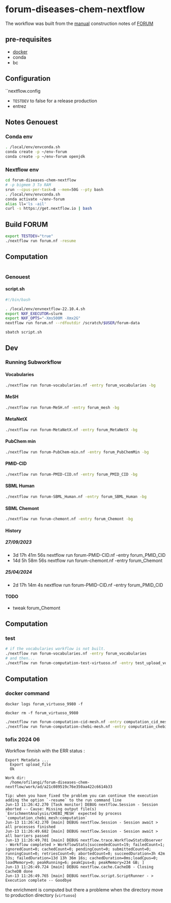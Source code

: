 # forum-diseases-chem-nextflow

The workflow was built from the [manual](https://gist.github.com/ofilangi/9c026c7f1b9ff3b38de3ee6153f15326) construction notes of [FORUM](https://github.com/eMetaboHUB/Forum-DiseasesChem/)

## pre-requisites

- [docker](https://docs.docker.com/engine/install/)
- conda
- bc 

## Configuration

``nextflow.config

- `TESTDEV` to false for a release production
- entrez

## Notes Genouest

### Conda env

```bash
. /local/env/envconda.sh
conda create -p ~/env-forum
conda create -p ~/env-forum openjdk
```

### Nextflow env

```bash
cd forum-diseases-chem-nextflow
# -p bigmem 3 To RAM
srun --cpus-per-task=8 --mem=50G --pty bash
. /local/env/envconda.sh
conda activate ~/env-forum
alias ll='ls -ail'
curl -s https://get.nextflow.io | bash
```

## Build FORUM

```bash
export TESTDEV="true"
./nextflow run forum.nf -resume
```

## Computation

```bash

```

### Genouest

#### script.sh

```bash
#!/bin/bash

. /local/env/envnextflow-22.10.4.sh
export NXF_EXECUTOR=slurm
export NXF_OPTS="-Xms500M -Xmx2G" 
nextflow run forum.nf --rdfoutdir /scratch/$USER/forum-data
```

```sbatch script.sh```

## Dev

### Running Subworkflow

#### Vocabularies

```bash
./nextflow run forum-vocabularies.nf -entry forum_vocabularies -bg
```

#### MeSH

```bash
./nextflow run forum-MeSH.nf -entry forum_mesh -bg
```

#### MetaNetX

```bash
./nextflow run forum-MetaNetX.nf -entry forum_MetaNetX -bg
```

#### PubChem min

```bash
./nextflow run forum-PubChem-min.nf -entry forum_PubChemMin -bg
```

#### PMID-CID

```bash
./nextflow run forum-PMID-CID.nf -entry forum_PMID_CID -bg
```

#### SBML Human

```bash
./nextflow run forum-SBML_Human.nf -entry forum_SBML_Human -bg
```

#### SBML Chemont

```bash
./nextflow run forum-chemont.nf -entry forum_Chemont -bg
```

#### History

##### 27/09/2023 

- 3d 17h 41m 56s nextflow run forum-PMID-CID.nf -entry forum_PMID_CID              
- 14d 5h 58m 56s nextflow run forum-chemont.nf -entry forum_Chemont 

##### 25/04/2024

- 2d 17h 14m 4s  nextflow run forum-PMID-CID.nf -entry forum_PMID_CID


#### TODO
- tweak forum_Chemont

## Computation

### test

```bash
# if the vocabularies workflow is not built.
./nextflow run forum-vocabularies.nf -entry forum_vocabularies
# and then...
./nextflow run forum-computation-test-virtuoso.nf -entry test_upload_vocab -c nextflow-test.config
```

## Computation

### docker command

```
docker logs forum_virtuoso_9980 -f
```

```
docker rm -f forum_virtuoso_9980
```


```bash
./nextflow run forum-computation-cid-mesh.nf -entry computation_cid_mesh
./nextflow run forum-computation-chebi-mesh.nf -entry computation_chebi_mesh
```

### tofix 2024 06

Workflow finnish with the ERR status :

```
Export Metadata ... 
  Export upload_file 
  Ok

Work dir:
  /home/ofilangi/forum-diseases-chem-nextflow/work/ad/a21c089519c76e350aa422c6614b33

Tip: when you have fixed the problem you can continue the execution adding the option `-resume` to the run command line
Jun-13 11:26:42.270 [Task monitor] DEBUG nextflow.Session - Session aborted -- Cause: Missing output file(s) `EnrichmentAnalysis/CHEBI_MESH` expected by process `computation_chebi_mesh:computation`
Jun-13 11:26:42.270 [main] DEBUG nextflow.Session - Session await > all processes finished
Jun-13 11:26:49.682 [main] DEBUG nextflow.Session - Session await > all barriers passed
Jun-13 11:26:49.701 [main] DEBUG nextflow.trace.WorkflowStatsObserver - Workflow completed > WorkflowStats[succeededCount=19; failedCount=1; ignoredCount=0; cachedCount=0; pendingCount=0; submittedCount=0; runningCount=0; retriesCount=0; abortedCount=0; succeedDuration=3h 42m 33s; failedDuration=13d 13h 36m 16s; cachedDuration=0ms;loadCpus=0; loadMemory=0; peakRunning=6; peakCpus=8; peakMemory=234 GB; ]
Jun-13 11:26:49.724 [main] DEBUG nextflow.cache.CacheDB - Closing CacheDB done
Jun-13 11:26:49.765 [main] DEBUG nextflow.script.ScriptRunner - > Execution complete -- Goodbye

```

the enrichment is computed but there a probleme when the directory move to production directory (`virtuoso`)
